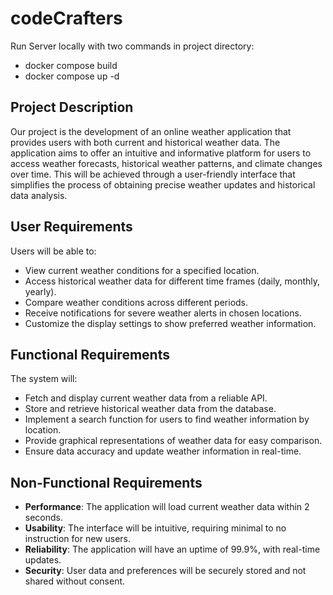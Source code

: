# codeCrafters
Run Server locally with two commands in project directory:
  -  docker compose build
  - docker compose up -d

## Project Description

Our project is the development of an online weather application that provides users with both current and historical weather data. The application aims to offer an intuitive and informative platform for users to access weather forecasts, historical weather patterns, and climate changes over time. This will be achieved through a user-friendly interface that simplifies the process of obtaining precise weather updates and historical data analysis.

## User Requirements

Users will be able to:

- View current weather conditions for a specified location.
- Access historical weather data for different time frames (daily, monthly, yearly).
- Compare weather conditions across different periods.
- Receive notifications for severe weather alerts in chosen locations.
- Customize the display settings to show preferred weather information.

## Functional Requirements

The system will:

- Fetch and display current weather data from a reliable API.
- Store and retrieve historical weather data from the database.
- Implement a search function for users to find weather information by location.
- Provide graphical representations of weather data for easy comparison.
- Ensure data accuracy and update weather information in real-time.

## Non-Functional Requirements

- **Performance**: The application will load current weather data within 2 seconds.
- **Usability**: The interface will be intuitive, requiring minimal to no instruction for new users.
- **Reliability**: The application will have an uptime of 99.9%, with real-time updates.
- **Security**: User data and preferences will be securely stored and not shared without consent.


